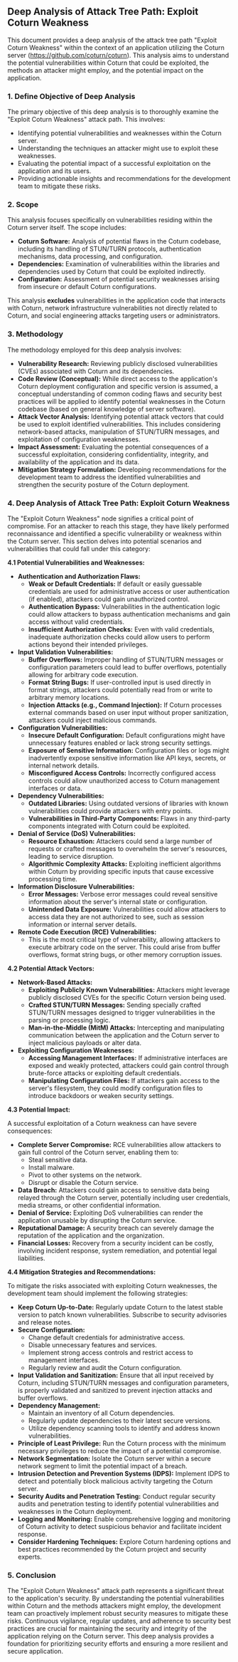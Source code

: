 ## Deep Analysis of Attack Tree Path: Exploit Coturn Weakness

This document provides a deep analysis of the attack tree path "Exploit Coturn Weakness" within the context of an application utilizing the Coturn server (https://github.com/coturn/coturn). This analysis aims to understand the potential vulnerabilities within Coturn that could be exploited, the methods an attacker might employ, and the potential impact on the application.

### 1. Define Objective of Deep Analysis

The primary objective of this deep analysis is to thoroughly examine the "Exploit Coturn Weakness" attack path. This involves:

*   Identifying potential vulnerabilities and weaknesses within the Coturn server.
*   Understanding the techniques an attacker might use to exploit these weaknesses.
*   Evaluating the potential impact of a successful exploitation on the application and its users.
*   Providing actionable insights and recommendations for the development team to mitigate these risks.

### 2. Scope

This analysis focuses specifically on vulnerabilities residing within the Coturn server itself. The scope includes:

*   **Coturn Software:**  Analysis of potential flaws in the Coturn codebase, including its handling of STUN/TURN protocols, authentication mechanisms, data processing, and configuration.
*   **Dependencies:** Examination of vulnerabilities within the libraries and dependencies used by Coturn that could be exploited indirectly.
*   **Configuration:**  Assessment of potential security weaknesses arising from insecure or default Coturn configurations.

This analysis **excludes** vulnerabilities in the application code that interacts with Coturn, network infrastructure vulnerabilities not directly related to Coturn, and social engineering attacks targeting users or administrators.

### 3. Methodology

The methodology employed for this deep analysis involves:

*   **Vulnerability Research:** Reviewing publicly disclosed vulnerabilities (CVEs) associated with Coturn and its dependencies.
*   **Code Review (Conceptual):**  While direct access to the application's Coturn deployment configuration and specific version is assumed, a conceptual understanding of common coding flaws and security best practices will be applied to identify potential weaknesses in the Coturn codebase (based on general knowledge of server software).
*   **Attack Vector Analysis:**  Identifying potential attack vectors that could be used to exploit identified vulnerabilities. This includes considering network-based attacks, manipulation of STUN/TURN messages, and exploitation of configuration weaknesses.
*   **Impact Assessment:** Evaluating the potential consequences of a successful exploitation, considering confidentiality, integrity, and availability of the application and its data.
*   **Mitigation Strategy Formulation:**  Developing recommendations for the development team to address the identified vulnerabilities and strengthen the security posture of the Coturn deployment.

### 4. Deep Analysis of Attack Tree Path: Exploit Coturn Weakness

The "Exploit Coturn Weakness" node signifies a critical point of compromise. For an attacker to reach this stage, they have likely performed reconnaissance and identified a specific vulnerability or weakness within the Coturn server. This section delves into potential scenarios and vulnerabilities that could fall under this category:

**4.1 Potential Vulnerabilities and Weaknesses:**

*   **Authentication and Authorization Flaws:**
    *   **Weak or Default Credentials:** If default or easily guessable credentials are used for administrative access or user authentication (if enabled), attackers could gain unauthorized control.
    *   **Authentication Bypass:** Vulnerabilities in the authentication logic could allow attackers to bypass authentication mechanisms and gain access without valid credentials.
    *   **Insufficient Authorization Checks:**  Even with valid credentials, inadequate authorization checks could allow users to perform actions beyond their intended privileges.
*   **Input Validation Vulnerabilities:**
    *   **Buffer Overflows:**  Improper handling of STUN/TURN messages or configuration parameters could lead to buffer overflows, potentially allowing for arbitrary code execution.
    *   **Format String Bugs:**  If user-controlled input is used directly in format strings, attackers could potentially read from or write to arbitrary memory locations.
    *   **Injection Attacks (e.g., Command Injection):**  If Coturn processes external commands based on user input without proper sanitization, attackers could inject malicious commands.
*   **Configuration Vulnerabilities:**
    *   **Insecure Default Configuration:**  Default configurations might have unnecessary features enabled or lack strong security settings.
    *   **Exposure of Sensitive Information:**  Configuration files or logs might inadvertently expose sensitive information like API keys, secrets, or internal network details.
    *   **Misconfigured Access Controls:**  Incorrectly configured access controls could allow unauthorized access to Coturn management interfaces or data.
*   **Dependency Vulnerabilities:**
    *   **Outdated Libraries:**  Using outdated versions of libraries with known vulnerabilities could provide attackers with entry points.
    *   **Vulnerabilities in Third-Party Components:**  Flaws in any third-party components integrated with Coturn could be exploited.
*   **Denial of Service (DoS) Vulnerabilities:**
    *   **Resource Exhaustion:**  Attackers could send a large number of requests or crafted messages to overwhelm the server's resources, leading to service disruption.
    *   **Algorithmic Complexity Attacks:**  Exploiting inefficient algorithms within Coturn by providing specific inputs that cause excessive processing time.
*   **Information Disclosure Vulnerabilities:**
    *   **Error Messages:**  Verbose error messages could reveal sensitive information about the server's internal state or configuration.
    *   **Unintended Data Exposure:**  Vulnerabilities could allow attackers to access data they are not authorized to see, such as session information or internal server details.
*   **Remote Code Execution (RCE) Vulnerabilities:**
    *   This is the most critical type of vulnerability, allowing attackers to execute arbitrary code on the server. This could arise from buffer overflows, format string bugs, or other memory corruption issues.

**4.2 Potential Attack Vectors:**

*   **Network-Based Attacks:**
    *   **Exploiting Publicly Known Vulnerabilities:** Attackers might leverage publicly disclosed CVEs for the specific Coturn version being used.
    *   **Crafted STUN/TURN Messages:** Sending specially crafted STUN/TURN messages designed to trigger vulnerabilities in the parsing or processing logic.
    *   **Man-in-the-Middle (MitM) Attacks:**  Intercepting and manipulating communication between the application and the Coturn server to inject malicious payloads or alter data.
*   **Exploiting Configuration Weaknesses:**
    *   **Accessing Management Interfaces:** If administrative interfaces are exposed and weakly protected, attackers could gain control through brute-force attacks or exploiting default credentials.
    *   **Manipulating Configuration Files:** If attackers gain access to the server's filesystem, they could modify configuration files to introduce backdoors or weaken security settings.

**4.3 Potential Impact:**

A successful exploitation of a Coturn weakness can have severe consequences:

*   **Complete Server Compromise:**  RCE vulnerabilities allow attackers to gain full control of the Coturn server, enabling them to:
    *   Steal sensitive data.
    *   Install malware.
    *   Pivot to other systems on the network.
    *   Disrupt or disable the Coturn service.
*   **Data Breach:**  Attackers could gain access to sensitive data being relayed through the Coturn server, potentially including user credentials, media streams, or other confidential information.
*   **Denial of Service:**  Exploiting DoS vulnerabilities can render the application unusable by disrupting the Coturn service.
*   **Reputational Damage:**  A security breach can severely damage the reputation of the application and the organization.
*   **Financial Losses:**  Recovery from a security incident can be costly, involving incident response, system remediation, and potential legal liabilities.

**4.4 Mitigation Strategies and Recommendations:**

To mitigate the risks associated with exploiting Coturn weaknesses, the development team should implement the following strategies:

*   **Keep Coturn Up-to-Date:** Regularly update Coturn to the latest stable version to patch known vulnerabilities. Subscribe to security advisories and release notes.
*   **Secure Configuration:**
    *   Change default credentials for administrative access.
    *   Disable unnecessary features and services.
    *   Implement strong access controls and restrict access to management interfaces.
    *   Regularly review and audit the Coturn configuration.
*   **Input Validation and Sanitization:**  Ensure that all input received by Coturn, including STUN/TURN messages and configuration parameters, is properly validated and sanitized to prevent injection attacks and buffer overflows.
*   **Dependency Management:**
    *   Maintain an inventory of all Coturn dependencies.
    *   Regularly update dependencies to their latest secure versions.
    *   Utilize dependency scanning tools to identify and address known vulnerabilities.
*   **Principle of Least Privilege:**  Run the Coturn process with the minimum necessary privileges to reduce the impact of a potential compromise.
*   **Network Segmentation:**  Isolate the Coturn server within a secure network segment to limit the potential impact of a breach.
*   **Intrusion Detection and Prevention Systems (IDPS):** Implement IDPS to detect and potentially block malicious activity targeting the Coturn server.
*   **Security Audits and Penetration Testing:**  Conduct regular security audits and penetration testing to identify potential vulnerabilities and weaknesses in the Coturn deployment.
*   **Logging and Monitoring:**  Enable comprehensive logging and monitoring of Coturn activity to detect suspicious behavior and facilitate incident response.
*   **Consider Hardening Techniques:** Explore Coturn hardening options and best practices recommended by the Coturn project and security experts.

### 5. Conclusion

The "Exploit Coturn Weakness" attack path represents a significant threat to the application's security. By understanding the potential vulnerabilities within Coturn and the methods attackers might employ, the development team can proactively implement robust security measures to mitigate these risks. Continuous vigilance, regular updates, and adherence to security best practices are crucial for maintaining the security and integrity of the application relying on the Coturn server. This deep analysis provides a foundation for prioritizing security efforts and ensuring a more resilient and secure application.
